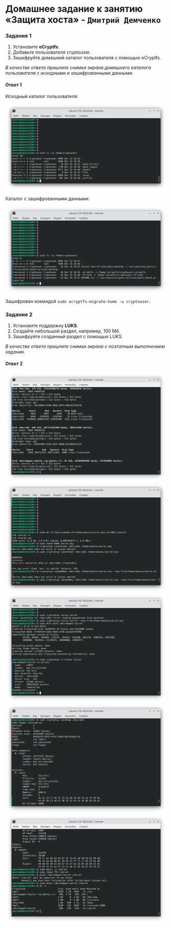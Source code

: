 # Домашнее задание к занятию  «Защита хоста» - `Дмитрий Демченко`

### Задание 1

1. Установите **eCryptfs**.
2. Добавьте пользователя cryptouser.
3. Зашифруйте домашний каталог пользователя с помощью eCryptfs.


*В качестве ответа  пришлите снимки экрана домашнего каталога пользователя с исходными и зашифрованными данными.* 

#### Ответ 1

Исходный каталог пользователя:

![](img/f1.png)

Каталог с зашифрованными данными:

![](img/f2.png)

Зашифрован командой `sudo ecryptfs-migrate-home -u cryptouser`.


### Задание 2

1. Установите поддержку **LUKS**.
2. Создайте небольшой раздел, например, 100 Мб.
3. Зашифруйте созданный раздел с помощью LUKS.

*В качестве ответа пришлите снимки экрана с поэтапным выполнением задания.*

#### Ответ 2

![](img/f3.png)
![](img/f4.png)
![](img/f5.png)
![](img/f6.png)
![](img/f7.png)
